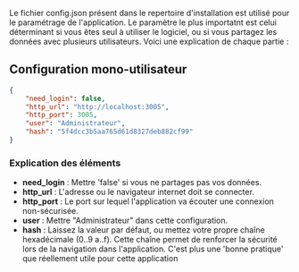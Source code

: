 Le fichier config.json présent dans le repertoire d'installation est utilisé pour le paramétrage de l'application. Le paramètre le plus importatnt est celui déterminant si vous êtes seul à utiliser le logiciel, ou si vous partagez les données avec plusieurs utilisateurs. Voici une explication de chaque partie :

## Configuration mono-utilisateur

```json
{
	"need_login": false,
	"http_url": "http://localhost:3005",
	"http_port": 3005,
	"user": "Administrateur",
	"hash": "5f4dcc3b5aa765d61d8327deb882cf99"
}
```

### Explication des éléments

-   **need_login** : Mettre 'false' si vous ne partages pas vos données.
-   **http_url** : L'adresse ou le navigateur internet doit se connecter.
-   **http_port** : Le port sur lequel l'application va écouter une connexion non-sécurisée.
-   **user** : Mettre "Administrateur" dans cette configuration.
-   **hash** : Laissez la valeur par défaut, ou mettez votre propre chaîne hexadécimale (0..9 a..f). Cette chaîne permet de renforcer la sécurité lors de la navigation dans l'application. C'est plus une 'bonne pratique' que réellement utile pour cette application
